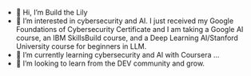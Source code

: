 - 👋 Hi, I’m Build the Lily
- 👀 I’m interested in cybersecurity and AI. I just received my Google Foundations of Cybersecurity Certificate and I am taking a Google AI course, an IBM SkillsBuild course, and a Deep Learning AI/Stanford University course for beginners in LLM.
- 🌱 I’m currently learning cybersecurity and AI with Coursera ...
- 💞️ I’m looking to learn from the DEV community and grow.

<!---
239834/239834 is a ✨ special ✨ repository because its `README.md` (this file) appears on your GitHub profile.
You can click the Preview link to take a look at your changes.
--->
